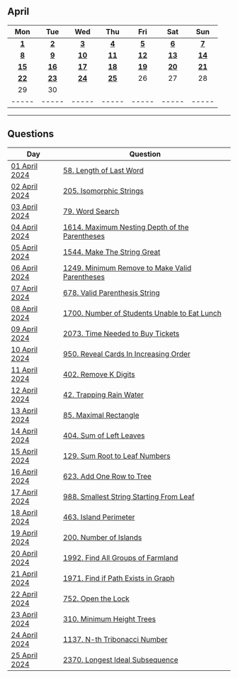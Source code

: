 April
---
| Mon | Tue | Wed | Thu | Fri | Sat | Sun |
| :---: | :---: | :---: | :---: | :---: | :---: | :---: |
| [**1**](01) | [**2**](02) | [**3**](03) | [**4**](04) | [**5**](05) | [**6**](06) | [**7**](07) |
| [**8**](08) | [**9**](09) | [**10**](10) | [**11**](11) | [**12**](12) | [**13**](13) | [**14**](14) |
| [**15**](15) | [**16**](16) | [**17**](17) | [**18**](18) | [**19**](19) | [**20**](20) | [**21**](21) |
| [**22**](22) | [**23**](23) | [**24**](24) | [**25**](25) | 26  | 27  | 28  |
| 29  | 30  |     |     |     |     |     |
| ----- | ----- | ----- | ----- | ----- | ----- | ----- |

---

Questions
---
| Day | Question |
| --- | --- |
| [01 April 2024](01) | [58. Length of Last Word](https://leetcode.com/problems/length-of-last-word) |
| [02 April 2024](02) | [205. Isomorphic Strings](https://leetcode.com/problems/isomorphic-strings) |
| [03 April 2024](03) | [79. Word Search](https://leetcode.com/problems/word-search) |
| [04 April 2024](04) | [1614. Maximum Nesting Depth of the Parentheses](https://leetcode.com/problems/maximum-nesting-depth-of-the-parentheses) |
| [05 April 2024](05) | [1544. Make The String Great](https://leetcode.com/problems/make-the-string-great) |
| [06 April 2024](06) | [1249. Minimum Remove to Make Valid Parentheses](https://leetcode.com/problems/minimum-remove-to-make-valid-parentheses) |
| [07 April 2024](07) | [678. Valid Parenthesis String](https://leetcode.com/problems/valid-parenthesis-string) |
| [08 April 2024](08) | [1700. Number of Students Unable to Eat Lunch](https://leetcode.com/problems/number-of-students-unable-to-eat-lunch) |
| [09 April 2024](09) | [2073. Time Needed to Buy Tickets](https://leetcode.com/problems/time-needed-to-buy-tickets) |
| [10 April 2024](10) | [950. Reveal Cards In Increasing Order](https://leetcode.com/problems/reveal-cards-in-increasing-order) |
| [11 April 2024](11) | [402. Remove K Digits](https://leetcode.com/problems/remove-k-digits) |
| [12 April 2024](12) | [42. Trapping Rain Water](https://leetcode.com/problems/trapping-rain-water) |
| [13 April 2024](13) | [85. Maximal Rectangle](https://leetcode.com/problems/maximal-rectangle) |
| [14 April 2024](14) | [404. Sum of Left Leaves](https://leetcode.com/problems/sum-of-left-leaves) |
| [15 April 2024](15) | [129. Sum Root to Leaf Numbers](https://leetcode.com/problems/sum-root-to-leaf-numbers) |
| [16 April 2024](16) | [623. Add One Row to Tree](https://leetcode.com/problems/add-one-row-to-tree) |
| [17 April 2024](17) | [988. Smallest String Starting From Leaf](https://leetcode.com/problems/smallest-string-starting-from-leaf) |
| [18 April 2024](18) | [463. Island Perimeter](https://leetcode.com/problems/island-perimeter) |
| [19 April 2024](19) | [200. Number of Islands](https://leetcode.com/problems/number-of-islands) |
| [20 April 2024](20) | [1992. Find All Groups of Farmland](https://leetcode.com/problems/find-all-groups-of-farmland) |
| [21 April 2024](21) | [1971. Find if Path Exists in Graph](https://leetcode.com/problems/find-if-path-exists-in-graph) |
| [22 April 2024](22) | [752. Open the Lock](https://leetcode.com/problems/open-the-lock) |
| [23 April 2024](23) | [310. Minimum Height Trees](https://leetcode.com/problems/minimum-height-trees) |
| [24 April 2024](24) | [1137. N-th Tribonacci Number](https://leetcode.com/problems/n-th-tribonacci-number) |
| [25 April 2024](25) | [2370. Longest Ideal Subsequence](https://leetcode.com/problems/longest-ideal-subsequence) |
